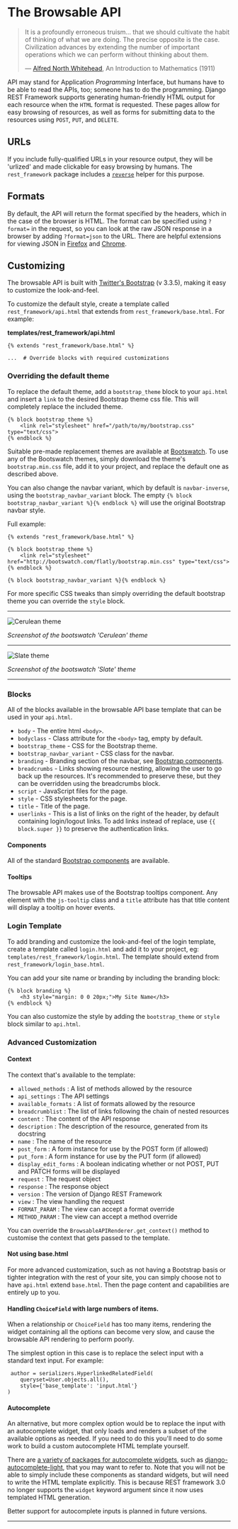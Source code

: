 # The Browsable API

> It is a profoundly erroneous truism... that we should cultivate the habit of
> thinking of what we are doing.  The precise opposite is the case.
> Civilization advances by extending the number of important operations which
> we can perform without thinking about them.
>
> &mdash; [Alfred North Whitehead][cite], An Introduction to Mathematics (1911)


API may stand for Application *Programming* Interface, but humans have to be
able to read the APIs, too; someone has to do the programming.  Django REST
Framework supports generating human-friendly HTML output for each resource when
the `HTML` format is requested.  These pages allow for easy browsing of
resources, as well as forms for submitting data to the resources using `POST`,
`PUT`, and `DELETE`.

## URLs

If you include fully-qualified URLs in your resource output, they will be
'urlized' and made clickable for easy browsing by humans.  The `rest_framework`
package includes a [`reverse`][drfreverse] helper for this purpose.

## Formats

By default, the API will return the format specified by the headers, which in
the case of the browser is HTML.  The format can be specified using `?format=`
in the request, so you can look at the raw JSON response in a browser by adding
`?format=json` to the URL.  There are helpful extensions for viewing JSON in
[Firefox][ffjsonview] and [Chrome][chromejsonview].

## Customizing

The browsable API is built with [Twitter's Bootstrap][bootstrap] (v 3.3.5),
making it easy to customize the look-and-feel.

To customize the default style, create a template called
`rest_framework/api.html` that extends from `rest_framework/base.html`.  For
example:

**templates/rest_framework/api.html**

    {% extends "rest_framework/base.html" %}

    ...  # Override blocks with required customizations

### Overriding the default theme

To replace the default theme, add a `bootstrap_theme` block to your `api.html`
and insert a `link` to the desired Bootstrap theme css file.  This will
completely replace the included theme.

    {% block bootstrap_theme %}
        <link rel="stylesheet" href="/path/to/my/bootstrap.css" type="text/css">
    {% endblock %}

Suitable pre-made replacement themes are available at [Bootswatch][bswatch].
To use any of the Bootswatch themes, simply download the theme's
`bootstrap.min.css` file, add it to your project, and replace the default one
as described above.

You can also change the navbar variant, which by default is `navbar-inverse`,
using the `bootstrap_navbar_variant` block.  The empty `{% block
bootstrap_navbar_variant %}{% endblock %}` will use the original Bootstrap
navbar style.

Full example:

    {% extends "rest_framework/base.html" %}

    {% block bootstrap_theme %}
        <link rel="stylesheet" href="http://bootswatch.com/flatly/bootstrap.min.css" type="text/css">
    {% endblock %}

    {% block bootstrap_navbar_variant %}{% endblock %}

For more specific CSS tweaks than simply overriding the default bootstrap theme you can override the `style` block.

---

![Cerulean theme][cerulean]

*Screenshot of the bootswatch 'Cerulean' theme*

---

![Slate theme][slate]

*Screenshot of the bootswatch 'Slate' theme*

---

### Blocks

All of the blocks available in the browsable API base template that can be used in your `api.html`.

* `body`                       - The entire html `<body>`.
* `bodyclass`                  - Class attribute for the `<body>` tag, empty by default.
* `bootstrap_theme`            - CSS for the Bootstrap theme.
* `bootstrap_navbar_variant`   - CSS class for the navbar.
* `branding`                   - Branding section of the navbar, see [Bootstrap components][bcomponentsnav].
* `breadcrumbs`                - Links showing resource nesting, allowing the user to go back up the resources.  It's recommended to preserve these, but they can be overridden using the breadcrumbs block.
* `script`                     - JavaScript files for the page.
* `style`                      - CSS stylesheets for the page.
* `title`                      - Title of the page.
* `userlinks`                  - This is a list of links on the right of the header, by default containing login/logout links.  To add links instead of replace, use `{{ block.super }}` to preserve the authentication links.

#### Components

All of the standard [Bootstrap components][bcomponents] are available.

#### Tooltips

The browsable API makes use of the Bootstrap tooltips component.  Any element
with the `js-tooltip` class and a `title` attribute has that title content will
display a tooltip on hover events.

### Login Template

To add branding and customize the look-and-feel of the login template, create a
template called `login.html` and add it to your project, eg:
`templates/rest_framework/login.html`.  The template should extend from
`rest_framework/login_base.html`.

You can add your site name or branding by including the branding block:

    {% block branding %}
        <h3 style="margin: 0 0 20px;">My Site Name</h3>
    {% endblock %}

You can also customize the style by adding the `bootstrap_theme` or `style` block similar to `api.html`.

### Advanced Customization

#### Context

The context that's available to the template:

* `allowed_methods`     : A list of methods allowed by the resource
* `api_settings`        : The API settings
* `available_formats`   : A list of formats allowed by the resource
* `breadcrumblist`      : The list of links following the chain of nested resources
* `content`             : The content of the API response
* `description`         : The description of the resource, generated from its docstring
* `name`                : The name of the resource
* `post_form`           : A form instance for use by the POST form (if allowed)
* `put_form`            : A form instance for use by the PUT form (if allowed)
* `display_edit_forms`  : A boolean indicating whether or not POST, PUT and PATCH forms will be displayed
* `request`             : The request object
* `response`            : The response object
* `version`             : The version of Django REST Framework
* `view`                : The view handling the request
* `FORMAT_PARAM`        : The view can accept a format override
* `METHOD_PARAM`        : The view can accept a method override

You can override the `BrowsableAPIRenderer.get_context()` method to customise the context that gets passed to the template.

#### Not using base.html

For more advanced customization, such as not having a Bootstrap basis or
tighter integration with the rest of your site, you can simply choose not to
have `api.html` extend `base.html`.  Then the page content and capabilities are
entirely up to you.

#### Handling `ChoiceField` with large numbers of items.

When a relationship or `ChoiceField` has too many items, rendering the widget
containing all the options can become very slow, and cause the browsable API
rendering to perform poorly.

The simplest option in this case is to replace the select input with a standard
text input. For example:

     author = serializers.HyperlinkedRelatedField(
        queryset=User.objects.all(),
        style={'base_template': 'input.html'}
    )

#### Autocomplete

An alternative, but more complex option would be to replace the input with an
autocomplete widget, that only loads and renders a subset of the available
options as needed. If you need to do this you'll need to do some work to build
a custom autocomplete HTML template yourself.

There are [a variety of packages for autocomplete
widgets][autocomplete-packages], such as
[django-autocomplete-light][django-autocomplete-light], that you may want to
refer to. Note that you will not be able to simply include these components as
standard widgets, but will need to write the HTML template explicitly. This is
because REST framework 3.0 no longer supports the `widget` keyword argument
since it now uses templated HTML generation.

Better support for autocomplete inputs is planned in future versions.

---

[cite]: http://en.wikiquote.org/wiki/Alfred_North_Whitehead
[drfreverse]: ../api-guide/reverse.md
[ffjsonview]: https://addons.mozilla.org/en-US/firefox/addon/jsonview/
[chromejsonview]: https://chrome.google.com/webstore/detail/chklaanhfefbnpoihckbnefhakgolnmc
[bootstrap]: http://getbootstrap.com
[cerulean]: ../img/cerulean.png
[slate]: ../img/slate.png
[bcustomize]: http://getbootstrap.com/2.3.2/customize.html
[bswatch]: http://bootswatch.com/
[bcomponents]: http://getbootstrap.com/2.3.2/components.html
[bcomponentsnav]: http://getbootstrap.com/2.3.2/components.html#navbar
[autocomplete-packages]: https://www.djangopackages.com/grids/g/auto-complete/
[django-autocomplete-light]: https://github.com/yourlabs/django-autocomplete-light
[django-autocomplete-light-install]: https://django-autocomplete-light.readthedocs.io/en/master/install.html
